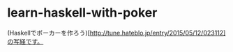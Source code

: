 # learn-haskell-with-poker
(Haskellでポーカーを作ろう)[http://tune.hateblo.jp/entry/2015/05/12/023112]の写経です。
